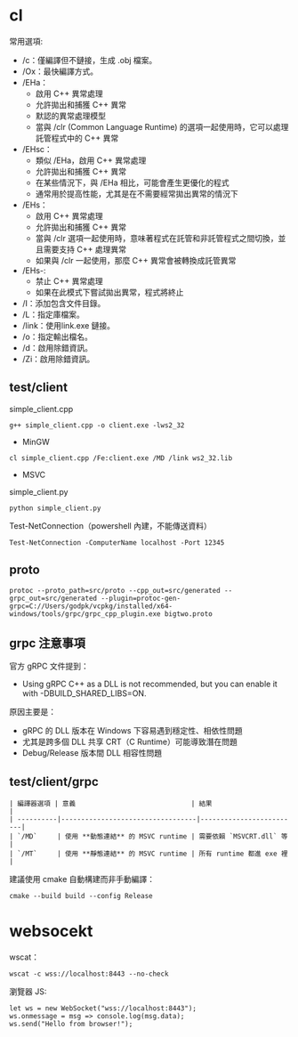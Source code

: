 ﻿# cl

常用選項:
- /c：僅編譯但不鏈接，生成 .obj 檔案。
- /Ox：最快編譯方式。
- /EHa：
  - 啟用 C++ 異常處理
  - 允許拋出和捕獲 C++ 異常
  - 默認的異常處理模型
  - 當與 /clr (Common Language Runtime) 的選項一起使用時，它可以處理託管程式中的 C++ 異常
- /EHsc：
  - 類似 /EHa，啟用 C++ 異常處理
  - 允許拋出和捕獲 C++ 異常
  - 在某些情況下，與 /EHa 相比，可能會產生更優化的程式
  - 通常用於提高性能，尤其是在不需要經常拋出異常的情況下
- /EHs：
  - 啟用 C++ 異常處理
  - 允許拋出和捕獲 C++ 異常
  - 當與 /clr 選項一起使用時，意味著程式在託管和非託管程式之間切換，並且需要支持 C++ 處理異常
  - 如果與 /clr 一起使用，那麼 C++ 異常會被轉換成託管異常
- /EHs-: 
  - 禁止 C++ 異常處理
  - 如果在此模式下嘗試拋出異常，程式將終止
- /I：添加包含文件目錄。
- /L：指定庫檔案。
- /link：使用link.exe 鏈接。
- /o：指定輸出檔名。
- /d：啟用除錯資訊。
- /Zi：啟用除錯資訊。

## test/client

simple_client.cpp
~~~
g++ simple_client.cpp -o client.exe -lws2_32
~~~
- MinGW

~~~
cl simple_client.cpp /Fe:client.exe /MD /link ws2_32.lib
~~~
- MSVC

simple_client.py
~~~
python simple_client.py
~~~

Test-NetConnection（powershell 內建，不能傳送資料）
~~~
Test-NetConnection -ComputerName localhost -Port 12345
~~~

## proto

~~~
protoc --proto_path=src/proto --cpp_out=src/generated --grpc_out=src/generated --plugin=protoc-gen-grpc=C://Users/godpk/vcpkg/installed/x64-windows/tools/grpc/grpc_cpp_plugin.exe bigtwo.proto
~~~

## grpc 注意事項

官方 gRPC 文件提到：
- Using gRPC C++ as a DLL is not recommended, but you can enable it with -DBUILD_SHARED_LIBS=ON.

原因主要是：
- gRPC 的 DLL 版本在 Windows 下容易遇到穩定性、相依性問題
- 尤其是跨多個 DLL 共享 CRT（C Runtime）可能導致潛在問題
- Debug/Release 版本間 DLL 相容性問題

## test/client/grpc

~~~
| 編譯器選項 | 意義                             | 結果                     |
| ----------|----------------------------------|-------------------------|
| `/MD`     | 使用 **動態連結** 的 MSVC runtime | 需要依賴 `MSVCRT.dll` 等 |
| `/MT`     | 使用 **靜態連結** 的 MSVC runtime | 所有 runtime 都進 exe 裡 |
~~~

建議使用 cmake 自動構建而非手動編譯：
~~~
cmake --build build --config Release
~~~

# websocekt

wscat：
~~~
wscat -c wss://localhost:8443 --no-check
~~~

瀏覽器 JS:
~~~
let ws = new WebSocket("wss://localhost:8443");
ws.onmessage = msg => console.log(msg.data);
ws.send("Hello from browser!");
~~~
